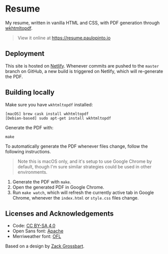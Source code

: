 # Resume
My resume, written in vanilla HTML and CSS, with PDF generation through [wkhtmltopdf](http://wkhtmltopdf.org).

> View it online at https://resume.paulopinto.io

## Deployment
This site is hosted on [Netlify](https://www.netlify.com). Whenever commits are pushed to the `master` branch on GitHub, a new build is triggered on Netlify, which will re-generate the PDF.

## Building locally
Make sure you have `wkhtmltopdf` installed:

```shell
[macOS] brew cask install wkhtmltopdf
[Debian-based] sudo apt-get install wkhtmltopdf
```

Generate the PDF with:

```shell
make
```

To automatically generate the PDF whenever files change, follow the following instructions.

> Note this is macOS only, and it's setup to use Google Chrome by default, though I'm sure similar strategies could be used in other environments.

1. Generate the PDF with `make`.
2. Open the generated PDF in Google Chrome.
3. Run `make watch`, which will refresh the currently active tab in Google Chrome, whenever the `index.html` or `style.css` files change.

## Licenses and Acknowledgements
- Code: [CC BY-SA 4.0](https://creativecommons.org/licenses/by-sa/4.0/)
- Open Sans font: [Apache](https://github.com/psrpinto/resume/blob/master/fonts/Open_Sans/LICENSE)
- Merriweather font: [OFL](https://github.com/psrpinto/resume/blob/master/fonts/Merriweather/LICENSE)

Based on a design by [Zack Grossbart](http://www.zackgrossbart.com/hackito/resume/).
